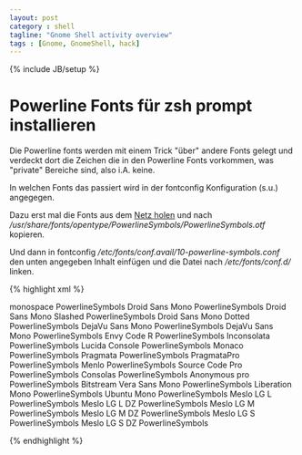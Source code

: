 ```yaml
---
layout: post
category : shell
tagline: "Gnome Shell activity overview"
tags : [Gnome, GnomeShell, hack]
---
```

{% include JB/setup %}

# Powerline Fonts für zsh prompt installieren

Die Powerline fonts werden mit einem Trick "über" andere Fonts gelegt und verdeckt dort die Zeichen die in den Powerline Fonts vorkommen, was "private" Bereiche sind, also i.A. keine.

In welchen Fonts das passiert wird in der fontconfig Konfiguration (s.u.) angegegen.

Dazu erst mal die Fonts aus dem [Netz holen](https://github.com/Lokaltog/powerline/raw/develop/font/PowerlineSymbols.otf) und nach
_/usr/share/fonts/opentype/PowerlineSymbols/PowerlineSymbols.otf_ kopieren.

Und dann in fontconfig _/etc/fonts/conf.avail/10-powerline-symbols.conf_ den unten angegeben Inhalt einfügen und die Datei nach _/etc/fonts/conf.d/_ linken.

{% highlight xml %}
<?xml version="1.0"?>
<!DOCTYPE fontconfig SYSTEM "fonts.dtd">

<fontconfig>
    <alias>
        <family>monospace</family>
        <prefer><family>PowerlineSymbols</family></prefer>
    </alias>
    <alias>
        <family>Droid Sans Mono</family>
        <prefer><family>PowerlineSymbols</family></prefer>
    </alias>
    <alias>
        <family>Droid Sans Mono Slashed</family>
        <prefer><family>PowerlineSymbols</family></prefer>
    </alias>
    <alias>
        <family>Droid Sans Mono Dotted</family>
        <prefer><family>PowerlineSymbols</family></prefer>
    </alias>
    <alias>
        <family>DejaVu Sans Mono</family>
        <prefer><family>PowerlineSymbols</family></prefer>
    </alias>
    <alias>
        <family>DejaVu Sans Mono</family>
        <prefer><family>PowerlineSymbols</family></prefer>
    </alias>
    <alias>
        <family>Envy Code R</family>
        <prefer><family>PowerlineSymbols</family></prefer>
    </alias>
    <alias>
        <family>Inconsolata</family>
        <prefer><family>PowerlineSymbols</family></prefer>
    </alias>
    <alias>
        <family>Lucida Console</family>
        <prefer><family>PowerlineSymbols</family></prefer>
    </alias>
    <alias>
        <family>Monaco</family>
        <prefer><family>PowerlineSymbols</family></prefer>
    </alias>
    <alias>
        <family>Pragmata</family>
        <prefer><family>PowerlineSymbols</family></prefer>
    </alias>
    <alias>
        <family>PragmataPro</family>
        <prefer><family>PowerlineSymbols</family></prefer>
    </alias>
    <alias>
        <family>Menlo</family>
        <prefer><family>PowerlineSymbols</family></prefer>
    </alias>
    <alias>
        <family>Source Code Pro</family>
        <prefer><family>PowerlineSymbols</family></prefer>
    </alias>
    <alias>
        <family>Consolas</family>
        <prefer><family>PowerlineSymbols</family></prefer>
    </alias>
    <alias>
        <family>Anonymous pro</family>
        <prefer><family>PowerlineSymbols</family></prefer>
    </alias>
    <alias>
        <family>Bitstream Vera Sans Mono</family>
        <prefer><family>PowerlineSymbols</family></prefer>
    </alias>
    <alias>
        <family>Liberation Mono</family>
        <prefer><family>PowerlineSymbols</family></prefer>
    </alias>
    <alias>
        <family>Ubuntu Mono</family>
        <prefer><family>PowerlineSymbols</family></prefer>
    </alias>
    <alias>
        <family>Meslo LG L</family>
        <prefer><family>PowerlineSymbols</family></prefer>
    </alias>
    <alias>
        <family>Meslo LG L DZ</family>
        <prefer><family>PowerlineSymbols</family></prefer>
    </alias>
    <alias>
        <family>Meslo LG M</family>
        <prefer><family>PowerlineSymbols</family></prefer>
    </alias>
    <alias>
        <family>Meslo LG M DZ</family>
        <prefer><family>PowerlineSymbols</family></prefer>
    </alias>
    <alias>
        <family>Meslo LG S</family>
        <prefer><family>PowerlineSymbols</family></prefer>
    </alias>
    <alias>
        <family>Meslo LG S DZ</family>
        <prefer><family>PowerlineSymbols</family></prefer>
    </alias>
</fontconfig>

{% endhighlight %}



